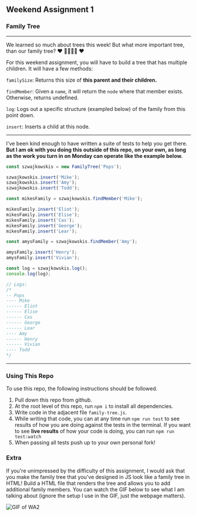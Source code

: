 ## Weekend Assignment 1

### Family Tree
<hr />

We learned so much about trees this week! But what more important tree, than our family tree? ❤️ 👨‍👩‍👧‍👦 ❤️

For this weekend assignment, you will have to build a tree that has multiple children. It will have a few methods:

`familySize`: Returns this size of **this parent and their children.**

`findMember`: Given a `name`, it will return the `node` where that member exists. Otherwise, returns undefined.

`log`: Logs out a specific structure (exampled below) of the family from this point down.

`insert`: Inserts a child at this node.
 <hr />
 
 I've been kind enough to have written a suite of tests to help you get there. **But I am ok with you doing this outside of this repo, on your own, as long as the work you turn in on Monday can operate like the example below.**
 
```javascript 1.8
const szwajkowskis = new FamilyTree('Pops');

szwajkowskis.insert('Mike');
szwajkowskis.insert('Amy');
szwajkowskis.insert('Todd');

const mikesFamily = szwajkowskis.findMember('Mike');

mikesFamily.insert('Eliot');
mikesFamily.insert('Elise');
mikesFamily.insert('Cas');
mikesFamily.insert('George');
mikesFamily.insert('Lear');

const amysFamily = szwajkowskis.findMember('Amy');

amysFamily.insert('Henry');
amysFamily.insert('Vivian');

const log = szwajkowskis.log();
console.log(log);

// Logs:
/*
-- Pops
---- Mike
------ Eliot
------ Elise
------ Cas
------ George
------ Lear
---- Amy
------ Henry
------ Vivian
---- Todd
*/
```
<hr />

### Using This Repo

To use this repo, the following instructions should be followed.

1. Pull down this repo from github.
2. At the root level of this repo, run `npm i` to install all dependencies.
3. Write code in the adjacent file `family-tree.js`.
4. While writing that code, you can at any time run `npm run test` to see results of how you are doing against the tests in the terminal. If you want to see **live results** of how your code is doing, you can run `npm run test:watch`
5. When passing all tests push up to your own personal fork!

### Extra

If you're unimpressed by the difficulty of this assignment, I would ask that you make the family tree that you've designed in JS look like a family tree in HTML! Build a HTML file that renders the tree and allows you to add additional family members. You can watch the GIF below to see what I am talking about (ignore the setup I use in the GIF, just the webpage matters). 

![GIF of WA2](https://user-images.githubusercontent.com/12236649/55920129-a5832b80-5bc6-11e9-9d43-74aca3564991.gif) 


